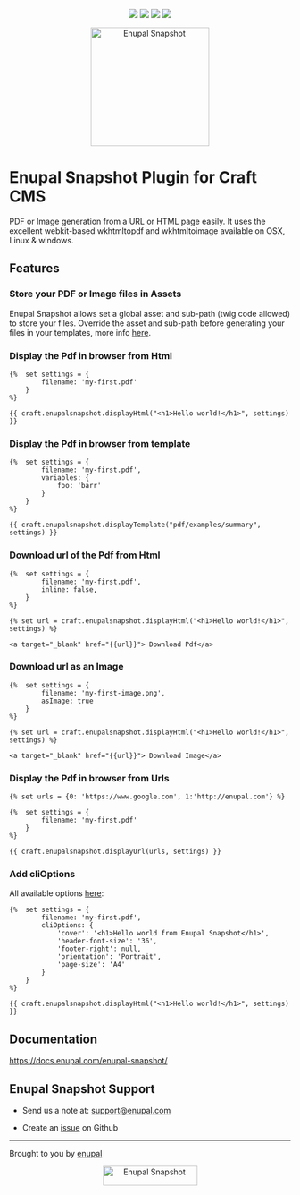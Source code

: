 <p align="center">
<img src="https://scrutinizer-ci.com/g/enupal/snapshot/badges/quality-score.png?b=master"> <img src="https://scrutinizer-ci.com/g/enupal/snapshot/badges/coverage.png?b=master"> <img src="https://scrutinizer-ci.com/g/enupal/snapshot/badges/build.png?b=master"> <img src="https://scrutinizer-ci.com/g/enupal/snapshot/badges/code-intelligence.svg?b=master">
</p>
<p align="center">
	<a href="https://docs.enupal.com/enupal-snapshot/" target="_blank">
	<img width="212" height="212" src="https://enupal.com/assets/docs/snapshot-icon.svg" alt="Enupal Snapshot"></a>
</p>

# Enupal Snapshot Plugin for Craft CMS

PDF or Image generation from a URL or HTML page easily. It uses the excellent webkit-based wkhtmltopdf and wkhtmltoimage available on OSX, Linux & windows.
## Features

### Store your PDF or Image files in Assets

Enupal Snapshot allows set a global asset and sub-path (twig code allowed) to store your files. Override the asset and sub-path before generating your files in your templates, more info [here](https://enupal.com/craft-plugins/enupal-snapshot/docs/advanced/override-upload-asset).

### Display the Pdf in browser from Html
```twig
{%  set settings = {
        filename: 'my-first.pdf'
    }
%}

{{ craft.enupalsnapshot.displayHtml("<h1>Hello world!</h1>", settings) }}
```

### Display the Pdf in browser from template

```twig
{%  set settings = {
        filename: 'my-first.pdf',
        variables: {
            foo: 'barr'
        }
    }
%}

{{ craft.enupalsnapshot.displayTemplate("pdf/examples/summary", settings) }}
```

### Download url of the Pdf from Html

```twig
{%  set settings = {
        filename: 'my-first.pdf',
        inline: false,
    }
%}

{% set url = craft.enupalsnapshot.displayHtml("<h1>Hello world!</h1>", settings) %}

<a target="_blank" href="{{url}}"> Download Pdf</a>
```

### Download url as an Image

```twig
{%  set settings = {
        filename: 'my-first-image.png',
        asImage: true
    }
%}

{% set url = craft.enupalsnapshot.displayHtml("<h1>Hello world!</h1>", settings) %}

<a target="_blank" href="{{url}}"> Download Image</a>

```

### Display the Pdf in browser from Urls

```twig
{% set urls = {0: 'https://www.google.com', 1:'http://enupal.com'} %}

{%  set settings = {
        filename: 'my-first.pdf'
    }
%}

{{ craft.enupalsnapshot.displayUrl(urls, settings) }}
```

### Add cliOptions

All available options [here](https://wkhtmltopdf.org/usage/wkhtmltopdf.txt): 

```twig
{%  set settings = {
        filename: 'my-first.pdf',
        cliOptions: {
            'cover': '<h1>Hello world from Enupal Snapshot</h1>',
            'header-font-size': '36',
            'footer-right': null,
            'orientation': 'Portrait',
            'page-size': 'A4'
        }
    }
%}

{{ craft.enupalsnapshot.displayHtml("<h1>Hello world!</h1>", settings) }}
```

## Documentation

https://docs.enupal.com/enupal-snapshot/

## Enupal Snapshot Support

* Send us a note at: support@enupal.com

* Create an [issue](https://github.com/enupal/snapshot/issues) on Github

------------------------------------------------------------

Brought to you by [enupal](https://enupal.com)

<p align="center">
	<a href="https://enupal.com/en" target="_blank">
	<img width="169" height="35" src="https://enupal.com/assets/docs/enupal-logo.png" alt="Enupal Snapshot"></a>
</p>